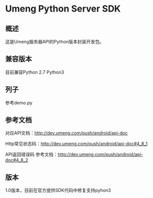# Umeng Python Server SDK

## 概述
这是Umeng服务器API的Python版本封装开发包。

## 兼容版本
目前兼容Python 2.7 Python3

## 列子
参考demo.py

## 参考文档

对应API文档：<http://dev.umeng.com/push/android/api-doc>

Http常见状态码：<http://dev.umeng.com/push/android/api-doc#4_8_1>　

API返回错误码 参考文档：<http://dev.umeng.com/push/android/api-doc#4_8_2>

## 版本
1.0版本，目前在官方提供SDK代码中修复支持pyhon3
